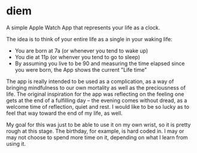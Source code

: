 # diem
A simple Apple Watch App that represents your life as a clock.


The idea is to think of your entire life as a single in your waking life:
- You are born at 7a (or whenever you tend to wake up)
- You die at 11p (or whenver you tend to go to sleep)
- By assuming you live to be 90 and measuring the time elapsed since you were born, the App shows the current "Life time"

The app is really intended to be used as a complication, as a way of bringing mindfulness to our own mortality as well as the preciousness of life. 
The original inspiration for the app was reflecting on the feeling one gets at the end of a fulfilling day – the evening comes without dread, as a welcome time of
reflection, quiet and rest. I would like to be so lucky as to feel that way toward the end of my life, as well.

My goal for this was just to be able to use it on my own wrist, so it is pretty rough at this stage. The birthday, for example, is hard coded in. I may or may not choose to spend more time on it, depending on what I learn from using it. 

